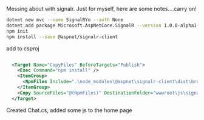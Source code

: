 Messing about with signalr. Just for myself, here are some notes....carry on!

```sh
dotnet new mvc --name SignalRYo --auth None
dotnet add package Microsoft.AspNetCore.SignalR --version 1.0.0-alpha1-final
npm init
npm install --save @aspnet/signalr-client

```

add to csproj

```xml

  <Target Name="CopyFiles" BeforeTargets="Publish">
    <Exec Command="npm install" />
    <ItemGroup>
      <NpmFiles Include=".\node_modules\@aspnet\signalr-client\dist\browser\*.js" />
    </ItemGroup>
    <Copy SourceFiles="@(NpmFiles)" DestinationFolder="wwwroot\js\signalr" />
  </Target>

```

Created Chat.cs, added some js to the home page